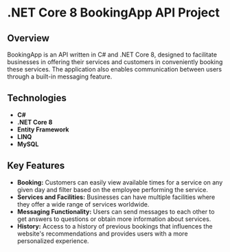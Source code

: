 # .NET Core 8 BookingApp API Project

## Overview
BookingApp is an API written in C# and .NET Core 8, designed to facilitate businesses in offering their services and customers in conveniently booking these services. The application also enables communication between users through a built-in messaging feature.

## Technologies
- **C#**
- **.NET Core 8**
- **Entity Framework**
- **LINQ**
- **MySQL**

## Key Features
- **Booking:** Customers can easily view available times for a service on any given day and filter based on the employee performing the service.
- **Services and Facilities:** Businesses can have multiple facilities where they offer a wide range of services worldwide.
- **Messaging Functionality:** Users can send messages to each other to get answers to questions or obtain more information about services.
- **History:** Access to a history of previous bookings that influences the website's recommendations and provides users with a more personalized experience.

